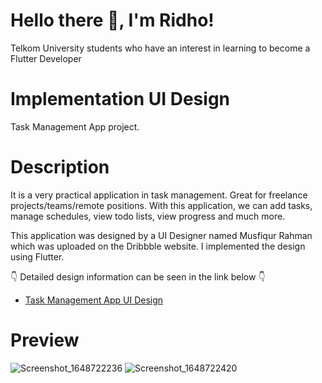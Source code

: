# Hello there :wave:, I'm Ridho!

Telkom University students who have an interest in learning to become a Flutter Developer

# Implementation UI Design

Task Management App project.

# Description

It is a very practical application in task management. Great for freelance projects/teams/remote positions. With this application, we can add tasks, manage schedules, view todo lists, view progress and much more.

This application was designed by a UI Designer named Musfiqur Rahman which was uploaded on the Dribbble website. I implemented the design using Flutter.

:point_down: Detailed design information can be seen in the link below :point_down: 

- [Task Management App UI Design](https://dribbble.com/shots/17840223-Taskdo-Task-Management-Mobile-App-Design)

# Preview

![Screenshot_1648722236](https://user-images.githubusercontent.com/55271500/161034588-cd283f95-4f31-4784-b2c5-9cd41daa3e8e.png)
![Screenshot_1648722420](https://user-images.githubusercontent.com/55271500/161034638-9a718b93-f280-4fc4-8685-0b98613132d1.png)
